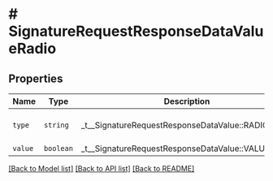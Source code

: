 # # SignatureRequestResponseDataValueRadio



## Properties

Name | Type | Description | Notes
------------ | ------------- | ------------- | -------------
| `type` | ```string``` |  _t__SignatureRequestResponseDataValue::RADIO_TYPE  |  [default to 'radio'] |
| `value` | ```boolean``` |  _t__SignatureRequestResponseDataValue::VALUE  |  |

[[Back to Model list]](../../README.md#models) [[Back to API list]](../../README.md#endpoints) [[Back to README]](../../README.md)
